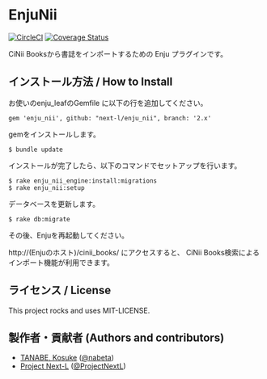 # EnjuNii
[![CircleCI](https://circleci.com/gh/next-l/enju_nii/tree/2.x.svg?style=svg)](https://circleci.com/gh/next-l/enju_nii/tree/2.x)
[![Coverage Status](https://coveralls.io/repos/github/next-l/enju_nii/badge.svg?branch=2.x)](https://coveralls.io/github/next-l/enju_nii?branch=2.x)

CiNii Booksから書誌をインポートするための Enju プラグインです。

## インストール方法 / How to Install

お使いのenju_leafのGemfile に以下の行を追加してください。

    gem 'enju_nii', github: "next-l/enju_nii", branch: '2.x'

gemをインストールします。

    $ bundle update

インストールが完了したら、以下のコマンドでセットアップを行います。

    $ rake enju_nii_engine:install:migrations
    $ rake enju_nii:setup

データベースを更新します。

    $ rake db:migrate

その後、Enjuを再起動してください。

http://(Enjuのホスト)/cinii_books/ にアクセスすると、 CiNii Books検索によるインポート機能が利用できます。

## ライセンス / License

This project rocks and uses MIT-LICENSE.

## 製作者・貢献者 (Authors and contributors)
* [TANABE, Kosuke](https://github.com/nabeta) ([@nabeta](https://twitter.com/nabeta))
* [Project Next-L](https://www.next-l.jp) ([@ProjectNextL](https://twitter.com/ProjectNextL))


